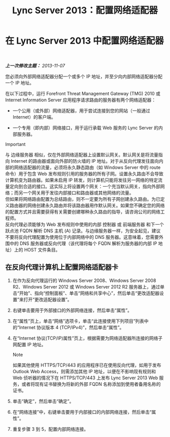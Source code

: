﻿---
title: Lync Server 2013：配置网络适配器
TOCTitle: 配置网络适配器
ms:assetid: 6519ed80-020f-47a3-851c-03dea5eac5d9
ms:mtpsurl: https://technet.microsoft.com/zh-cn/library/Gg429707(v=OCS.15)
ms:contentKeyID: 49313064
ms.date: 05/19/2016
mtps_version: v=OCS.15
ms.translationtype: HT
---

# 在 Lync Server 2013 中配置网络适配器

 

_**上一次修改主题：** 2013-11-07_

您必须向外部网络适配器分配一个或多个 IP 地址，并至少向内部网络适配器分配一个 IP 地址。

在以下过程中，运行 Forefront Threat Management Gateway (TMG) 2010 或 Internet Information Server 应用程序请求路由的服务器有两个网络适配器：

  - 一个公用（或外部）网络适配器，用于尝试连接到您的网站（一般通过 Internet）的客户端。

  - 一个专用（即内部）网络接口，用于运行承载 Web 服务的 Lync Server 的内部服务器。

> [!IMPORTANT]  
> 与 边缘服务器 相似，仅在外部网络适配器上设置默认网关。默认网关是将流量指向 Internet 的路由器或面向外部的防火墙的 IP 地址。对于从反向代理发往面向内部的网络适配器的流量，必须将永久静态路由（如 Windows Server 中的 route 命令）用于包含 Web 发布规则引用的服务器的所有子网。设置永久路由不会导致计算机变为路由器。如果未启用 IP 转发，则计算机只能将发往另一网络的特定流量定向到合适的接口。这实际上将设置两个网关：一个充当默认网关，指向外部网络；而另一个网关用于发往内部接口和路由器或其他网络的流量。<br />
但如果将网络路由配置为总结路由，则不一定要为所有子网创建永久路由。为已定义路由器的网络创建永久路由并将该路由器用作默认网关。如果您不确定您的网络的配置方式并且需要获得有关需要创建哪种永久路由的指导，请咨询公司的网络工程师。<br />
反向代理必须能够为 Web 发布规则中使用的内部 控制器 或 前端服务器 和下一个跃点池 FQDN 解析 DNS 主机 (A) 记录。与边缘服务器一样，为安全起见，建议不要将反向代理配置为使用位于内部网络中的 DNS 服务器。这意味着，您需要外围中的 DNS 服务器或反向代理（该代理将每个 FQDN 解析为服务器的内部 IP 地址）上的 HOST 文件条目。


## 在反向代理计算机上配置网络适配器卡

1.  在作为反向代理运行的 Windows Server 2008、Windows Server 2008 R2、Windows Server 2012 或 Windows Server 2012 R2 服务器上，通过单击“开始”、指向“控制面板”、单击“网络和共享中心”，然后单击“更改适配器设置”来打开“更改适配器设置”。

2.  右键单击要用于外部接口的外部网络连接，然后单击“属性”。

3.  在“属性”页上，单击“网络”选项卡，单击“此连接使用下列项目”列表中的“Internet 协议版本 4 (TCP/IPv4)”，然后单击“属性”。

4.  在“Internet 协议(TCP/IP)属性”页上，根据需要为网络适配器所连接的网络子网配置 IP 地址。
    
    > [!NOTE]  
    > 如果其他使用 HTTPS/TCP/443 的应用程序已在使用反向代理，如用于发布 Outlook Web Access，则需添加其他 IP 地址，以便在不影响现有规则和 Web 侦听器的情况下在 HTTPS/TCP/443 上发布 Lync Server 2013 Web 服务，或者将现有证书替换为将新的外部 FQDN 名称添加到使用者备用名称的证书。
    


5.  单击“确定”，然后单击“确定”。

6.  在“网络连接”中，右键单击要用于内部接口的内部网络连接，然后单击“属性”。

7.  重复步骤 3 到 5，配置内部网络连接。

